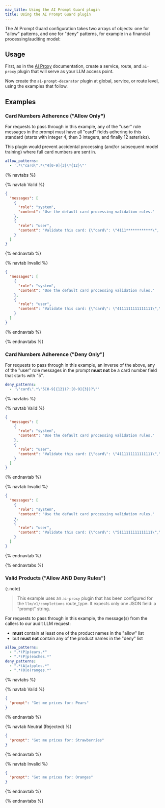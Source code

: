 ```yaml
---
nav_title: Using the AI Prompt Guard plugin
title: Using the AI Prompt Guard plugin
---
```


The AI Prompt Guard configuration takes two arrays of objects: one for "allow" patterns, and
one for "deny" patterns, for example in a financial processing/auditing model:

## Usage

First, as in the [AI Proxy](/hub/kong-inc/ai-proxy/) documentation, create a service, route, and `ai-proxy` plugin
that will serve as your LLM access point.

Now create the `ai-prompt-decorator` plugin at global, service, or route level, using the examples that follow.

## Examples

### Card Numbers Adherence ("Allow Only")

For requests to pass through in this example, any of the "user" role messages in the prompt
must have all "card" fields adhering to this standard (starts with integer 4, then 3 integers,
and finally 12 asterisks).

This plugin would prevent accidental processing (and/or subsequent model training) where full
card numbers are sent in.

```yaml
allow_patterns:
  - '.*\"card\".*\"4[0-9]{3}\*{12}\"'
```

{% navtabs %}

{% navtab Valid %}
```json
{
  "messages": [
    {
      "role": "system",
      "content": "Use the default card processing validation rules."
    },
    {
      "role": "user",
      "content": "Validate this card: {\"card\": \"4111************\", \"cvv\": \"000\"}"
    }
  ]
}
```
{% endnavtab %}

{% navtab Invalid %}
```json
{
  "messages": [
    {
      "role": "system",
      "content": "Use the default card processing validation rules."
    },
    {
      "role": "user",
      "content": "Validate this card: {\"card\": \"4111111111111111\",\"cvv\": \"000\"}"
    }
  ]
}
```
{% endnavtab %}

{% endnavtabs %}

### Card Numbers Adherence ("Deny Only")

For requests to pass through in this example, an inverse of the above, any of the "user" role messages
in the prompt **must not** be a card number field that starts with "5". 

```yaml
deny_patterns:
  - '\"card\".*\"5[0-9]{12}(?:[0-9]{3})?\"'
```

{% navtabs %}

{% navtab Valid %}
```json
{
  "messages": [
    {
      "role": "system",
      "content": "Use the default card processing validation rules."
    },
    {
      "role": "user",
      "content": "Validate this card: {\"card\": \"4111111111111111\",\"cvv\": \"000\"}"
    }
  ]
}
```
{% endnavtab %}

{% navtab Invalid %}
```json
{
  "messages": [
    {
      "role": "system",
      "content": "Use the default card processing validation rules."
    },
    {
      "role": "user",
      "content": "Validate this card: {\"card\": \"5111111111111111\",\"cvv\": \"000\"}"
    }
  ]
}
```
{% endnavtab %}

{% endnavtabs %}

### Valid Products ("Allow AND Deny Rules")

{:.note}
> This example uses an `ai-proxy` plugin that has been configured for the `llm/v1/completions` route_type.
> It expects only one JSON field: a "prompt" string.

For requests to pass through in this example, the message(s) from the callers to our audit LLM request:

* **must** contain at least one of the product names in the "allow" list
* but **must not** contain any of the product names in the "deny" list

```yaml
allow_patterns:
  - ".*(P|p)ears.*"
  - ".*(P|p)eaches.*"
deny_patterns:
  - ".*(A|a)pples.*"
  - ".*(O|o)ranges.*"
```

{% navtabs %}

{% navtab Valid %}
```json
{
  "prompt": "Get me prices for: Pears"
}
```
{% endnavtab %}

{% navtab Neutral (Rejected) %}
```json
{
  "prompt": "Get me prices for: Strawberries"
}
```
{% endnavtab %}

{% navtab Invalid %}
```json
{
  "prompt": "Get me prices for: Oranges"
}
```
{% endnavtab %}

{% endnavtabs %}
